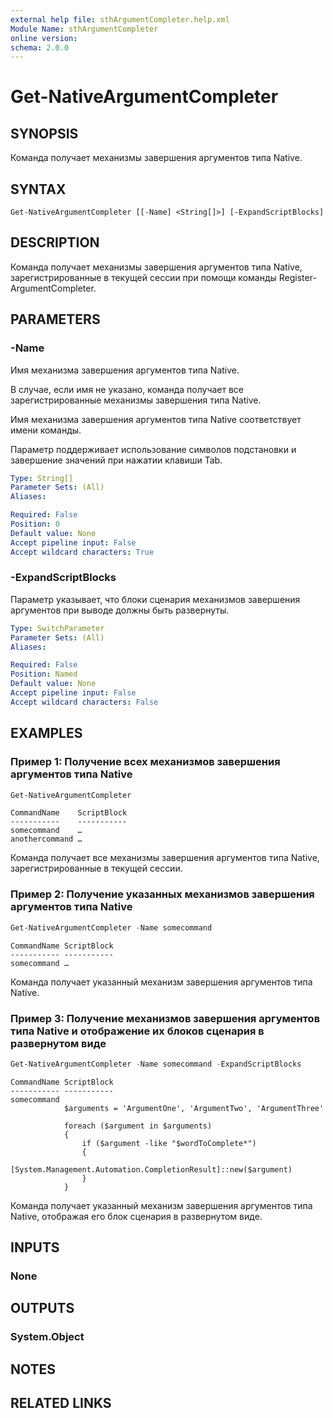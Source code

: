 ```yaml
---
external help file: sthArgumentCompleter.help.xml
Module Name: sthArgumentCompleter
online version:
schema: 2.0.0
---
```


# Get-NativeArgumentCompleter

## SYNOPSIS

Команда получает механизмы завершения аргументов типа Native.

## SYNTAX

```
Get-NativeArgumentCompleter [[-Name] <String[]>] [-ExpandScriptBlocks]
```

## DESCRIPTION

Команда получает механизмы завершения аргументов типа Native, зарегистрированные в текущей сессии при помощи команды Register-ArgumentCompleter.

## PARAMETERS

### -Name

Имя механизма завершения аргументов типа Native.

В случае, если имя не указано, команда получает все зарегистрированные механизмы завершения типа Native.

Имя механизма завершения аргументов типа Native соответствует имени команды.

Параметр поддерживает использование символов подстановки и завершение значений при нажатии клавиши Tab.

```yaml
Type: String[]
Parameter Sets: (All)
Aliases:

Required: False
Position: 0
Default value: None
Accept pipeline input: False
Accept wildcard characters: True
```

### -ExpandScriptBlocks

Параметр указывает, что блоки сценария механизмов завершения аргументов при выводе должны быть развернуты.

```yaml
Type: SwitchParameter
Parameter Sets: (All)
Aliases:

Required: False
Position: Named
Default value: None
Accept pipeline input: False
Accept wildcard characters: False
```

## EXAMPLES

### Пример 1: Получение всех механизмов завершения аргументов типа Native

```powershell
Get-NativeArgumentCompleter
```

```
CommandName    ScriptBlock
-----------    -----------
somecommand    …
anothercommand …
```

Команда получает все механизмы завершения аргументов типа Native, зарегистрированные в текущей сессии.

### Пример 2: Получение указанных механизмов завершения аргументов типа Native

```powershell
Get-NativeArgumentCompleter -Name somecommand
```

```
CommandName ScriptBlock
----------- -----------
somecommand …
```

Команда получает указанный механизм завершения аргументов типа Native.

### Пример 3: Получение механизмов завершения аргументов типа Native и отображение их блоков сценария в развернутом виде

```powershell
Get-NativeArgumentCompleter -Name somecommand -ExpandScriptBlocks
```

```
CommandName ScriptBlock
----------- -----------
somecommand
            $arguments = 'ArgumentOne', 'ArgumentTwo', 'ArgumentThree'

            foreach ($argument in $arguments)
            {
                if ($argument -like "$wordToComplete*")
                {
                    [System.Management.Automation.CompletionResult]::new($argument)
                }
            }
```

Команда получает указанный механизм завершения аргументов типа Native, отображая его блок сценария в развернутом виде.

## INPUTS

### None

## OUTPUTS

### System.Object

## NOTES

## RELATED LINKS
